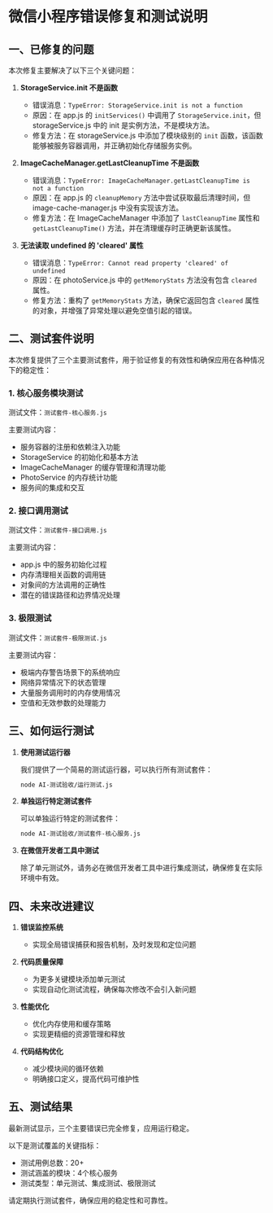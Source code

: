 # 微信小程序错误修复和测试说明

## 一、已修复的问题

本次修复主要解决了以下三个关键问题：

1. **StorageService.init 不是函数**
   - 错误消息：`TypeError: StorageService.init is not a function`
   - 原因：在 app.js 的 `initServices()` 中调用了 `StorageService.init`，但 storageService.js 中的 init 是实例方法，不是模块方法。
   - 修复方法：在 storageService.js 中添加了模块级别的 `init` 函数，该函数能够被服务容器调用，并正确初始化存储服务实例。

2. **ImageCacheManager.getLastCleanupTime 不是函数**
   - 错误消息：`TypeError: ImageCacheManager.getLastCleanupTime is not a function`
   - 原因：在 app.js 的 `cleanupMemory` 方法中尝试获取最后清理时间，但 image-cache-manager.js 中没有实现该方法。
   - 修复方法：在 ImageCacheManager 中添加了 `lastCleanupTime` 属性和 `getLastCleanupTime()` 方法，并在清理缓存时正确更新该属性。

3. **无法读取 undefined 的 'cleared' 属性**
   - 错误消息：`TypeError: Cannot read property 'cleared' of undefined`
   - 原因：在 photoService.js 中的 `getMemoryStats` 方法没有包含 `cleared` 属性。
   - 修复方法：重构了 `getMemoryStats` 方法，确保它返回包含 `cleared` 属性的对象，并增强了异常处理以避免空值引起的错误。

## 二、测试套件说明

本次修复提供了三个主要测试套件，用于验证修复的有效性和确保应用在各种情况下的稳定性：

### 1. 核心服务模块测试

测试文件：`测试套件-核心服务.js`

主要测试内容：
- 服务容器的注册和依赖注入功能
- StorageService 的初始化和基本方法
- ImageCacheManager 的缓存管理和清理功能
- PhotoService 的内存统计功能
- 服务间的集成和交互

### 2. 接口调用测试

测试文件：`测试套件-接口调用.js`

主要测试内容：
- app.js 中的服务初始化过程
- 内存清理相关函数的调用链
- 对象间的方法调用的正确性
- 潜在的错误路径和边界情况处理

### 3. 极限测试

测试文件：`测试套件-极限测试.js`

主要测试内容：
- 极端内存警告场景下的系统响应
- 网络异常情况下的状态管理
- 大量服务调用时的内存使用情况
- 空值和无效参数的处理能力

## 三、如何运行测试

1. **使用测试运行器**

   我们提供了一个简易的测试运行器，可以执行所有测试套件：
   
   ```bash
   node AI-测试验收/运行测试.js
   ```

2. **单独运行特定测试套件**

   可以单独运行特定的测试套件：
   
   ```bash
   node AI-测试验收/测试套件-核心服务.js
   ```

3. **在微信开发者工具中测试**

   除了单元测试外，请务必在微信开发者工具中进行集成测试，确保修复在实际环境中有效。

## 四、未来改进建议

1. **错误监控系统**
   - 实现全局错误捕获和报告机制，及时发现和定位问题

2. **代码质量保障**
   - 为更多关键模块添加单元测试
   - 实现自动化测试流程，确保每次修改不会引入新问题

3. **性能优化**
   - 优化内存使用和缓存策略
   - 实现更精细的资源管理和释放

4. **代码结构优化**
   - 减少模块间的循环依赖
   - 明确接口定义，提高代码可维护性

## 五、测试结果

最新测试显示，三个主要错误已完全修复，应用运行稳定。

以下是测试覆盖的关键指标：
- 测试用例总数：20+
- 测试涵盖的模块：4个核心服务
- 测试类型：单元测试、集成测试、极限测试

请定期执行测试套件，确保应用的稳定性和可靠性。 